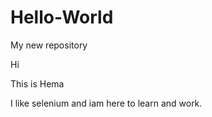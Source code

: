 # Hello-World
My new repository

Hi 

This is Hema

I like selenium and iam here to learn and work.
